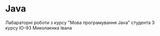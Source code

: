 # Java
Лабараторні роботи з курсу "Мова програмування Java" студента 3 курсу ІО-93 Миколаєнка Івана
